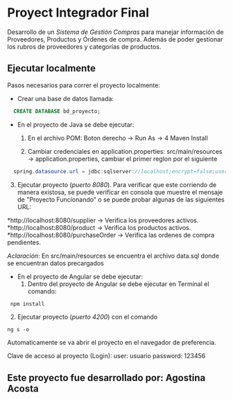 # Proyect Integrador Final

Desarrollo de un *Sistema de Gestión Compras* para manejar información de Proveedores, Productos y Órdenes de compra. Además de poder gestionar los rubros de proveedores y categorías de productos.

## Ejecutar localmente

Pasos necesarios para correr el proyecto localmente:

- Crear una base de datos llamada:
```sql
  CREATE DATABASE bd_proyecto;
```
- En el proyecto de Java se debe ejecutar:
  1. En el archivo POM:
  Boton derecho -> Run As -> 4 Maven Install
  
  2. Cambiar credenciales en application.properties: src/main/resources -> application.properties, cambiar el primer reglon por el siguiente
```java
  spring.datasource.url = jdbc:sqlserver://localhost;encrypt=false;user=*NOMBRE DE USUARIO DE SQL*;password=*CONTRASEÑA DE SQL*;databaseName=bd_proyecto
```
  3. Ejecutar proyecto (*puerto 8080*). Para verificar que este corriendo de manera existosa, se puede verificar en consola que muestre el mensaje de "Proyecto Funcionando" o se puede probar algunas de las siguientes URL:

  *http://localhost:8080/supplier -> Verifica los proveedores activos.
  *http://localhost:8080/product -> Verifica los productos activos.
  *http://localhost:8080/purchaseOrder -> Verifica las ordenes de compra pendientes.

  *Aclaración*: En src/main/resources se encuentra el archivo data.sql donde se encuentran datos precargados 

- En el proyecto de Angular se debe ejecutar:
  1. Dentro del proyecto de Angular se debe ejecutar en Terminal el comando:
```javascript
 npm install
```
  2. Ejecutar proyecto (*puerto 4200*) con el comando
  ```angular
 ng s -o
  ```
Automaticamente se va abrir el proyecto en el navegador de preferencia.


Clave de acceso al proyecto (Login):
user: usuario
password: 123456


## Este proyecto fue desarrollado por: **Agostina Acosta**
